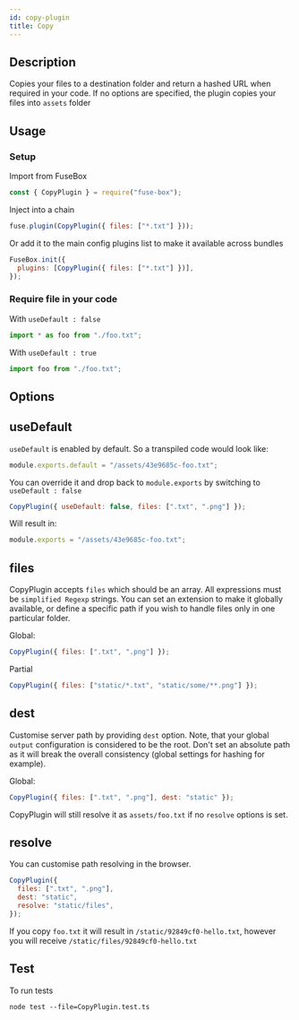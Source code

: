 ```yaml
---
id: copy-plugin
title: Copy
---
```


## Description

Copies your files to a destination folder and return a hashed URL when required
in your code. If no options are specified, the plugin copies your files into
`assets` folder

## Usage

### Setup

Import from FuseBox

```js
const { CopyPlugin } = require("fuse-box");
```

Inject into a chain

```js
fuse.plugin(CopyPlugin({ files: ["*.txt"] }));
```

Or add it to the main config plugins list to make it available across bundles

```js
FuseBox.init({
  plugins: [CopyPlugin({ files: ["*.txt"] })],
});
```

### Require file in your code

With `useDefault : false`

```js
import * as foo from "./foo.txt";
```

With `useDefault : true`

```js
import foo from "./foo.txt";
```

## Options

## useDefault

`useDefault` is enabled by default. So a transpiled code would look like:

```js
module.exports.default = "/assets/43e9685c-foo.txt";
```

You can override it and drop back to `module.exports` by switching to
`useDefault : false`

```js
CopyPlugin({ useDefault: false, files: [".txt", ".png"] });
```

Will result in:

```js
module.exports = "/assets/43e9685c-foo.txt";
```

## files

CopyPlugin accepts `files` which should be an array. All expressions must be
`simplified Regexp` strings. You can set an extension to make it globally
available, or define a specific path if you wish to handle files only in one
particular folder.

Global:

```js
CopyPlugin({ files: [".txt", ".png"] });
```

Partial

```js
CopyPlugin({ files: ["static/*.txt", "static/some/**.png"] });
```

## dest

Customise server path by providing `dest` option. Note, that your global
`output` configuration is considered to be the root. Don't set an absolute path
as it will break the overall consistency (global settings for hashing for
example).

Global:

```js
CopyPlugin({ files: [".txt", ".png"], dest: "static" });
```

CopyPlugin will still resolve it as `assets/foo.txt` if no `resolve` options is
set.

## resolve

You can customise path resolving in the browser.

```js
CopyPlugin({
  files: [".txt", ".png"],
  dest: "static",
  resolve: "static/files",
});
```

If you copy `foo.txt` it will result in `/static/92849cf0-hello.txt`, however
you will receive `/static/files/92849cf0-hello.txt`

## Test

To run tests

```
node test --file=CopyPlugin.test.ts
```
